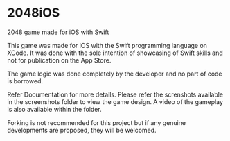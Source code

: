 # 2048iOS
2048 game made for iOS with Swift

This game was made for iOS with the Swift programming language on XCode. 
It was done with the sole intention of showcasing of Swift skills and not for publication on the App Store. 

The game logic was done completely by the developer and no part of code is borrowed.

Refer Documentation for more details. 
Please refer the screnshots available in the screenshots folder to view the game design. A video of the gameplay is also available within the folder. 

Forking is not recommended for this project but if any genuine developments are proposed, they will be welcomed. 
